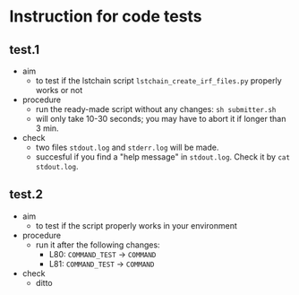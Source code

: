 # Instruction for code tests

## test.1
- aim
  - to test if the lstchain script `lstchain_create_irf_files.py` properly works or not
- procedure
  - run the ready-made script without any changes: `sh submitter.sh`
  - will only take 10-30 seconds; you may have to abort it if longer than 3 min.
- check
  - two files `stdout.log` and `stderr.log` will be made.
  - succesful if you find a "help message" in `stdout.log`. Check it by `cat stdout.log`.
## test.2
- aim
  - to test if the script properly works in your environment
- procedure
  - run it after the following changes:
    - L80: `COMMAND_TEST` &rarr; `COMMAND`
    - L81: `COMMAND_TEST` &rarr; `COMMAND`
- check
  - ditto 
